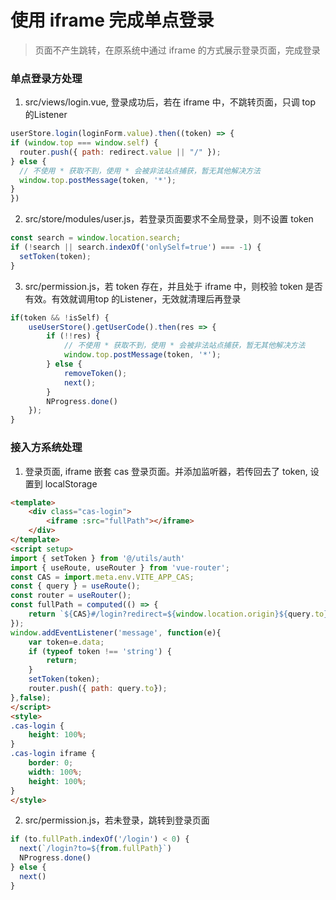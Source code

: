 # 使用 iframe 完成单点登录


> 页面不产生跳转，在原系统中通过  iframe 的方式展示登录页面，完成登录


### 单点登录方处理
1. src/views/login.vue, 登录成功后，若在 iframe 中，不跳转页面，只调 top 的Listener
```javascript
userStore.login(loginForm.value).then((token) => {
if (window.top === window.self) {
  router.push({ path: redirect.value || "/" });
} else {
  // 不使用 * 获取不到，使用 * 会被非法站点捕获，暂无其他解决方法
  window.top.postMessage(token, '*');
}
})
```
2. src/store/modules/user.js，若登录页面要求不全局登录，则不设置 token
```javascript
const search = window.location.search;
if (!search || search.indexOf('onlySelf=true') === -1) {
  setToken(token);
}
```
3. src/permission.js，若 token 存在，并且处于 iframe 中，则校验 token 是否有效。有效就调用top 的Listener，无效就清理后再登录
```javascript
if(token && !isSelf) {
    useUserStore().getUserCode().then(res => {
        if (!!res) {
            // 不使用 * 获取不到，使用 * 会被非法站点捕获，暂无其他解决方法
            window.top.postMessage(token, '*');
        } else {
            removeToken();
            next();
        }
        NProgress.done()
    });
}
```


### 接入方系统处理
1. 登录页面, iframe 嵌套 cas 登录页面。并添加监听器，若传回去了 token, 设置到 localStorage
```html
<template>
    <div class="cas-login">
        <iframe :src="fullPath"></iframe>
    </div>
</template>
<script setup>
import { setToken } from '@/utils/auth'
import { useRoute, useRouter } from 'vue-router';
const CAS = import.meta.env.VITE_APP_CAS;
const { query } = useRoute();
const router = useRouter();
const fullPath = computed(() => {
    return `${CAS}#/login?redirect=${window.location.origin}${query.to}`
});
window.addEventListener('message', function(e){
    var token=e.data;
    if (typeof token !== 'string') {
        return;
    }
    setToken(token);
    router.push({ path: query.to});
},false);
</script>
<style>
.cas-login {
    height: 100%;
}
.cas-login iframe {
    border: 0;
    width: 100%;
    height: 100%;
}
</style>
```
2. src/permission.js，若未登录，跳转到登录页面
```javascript
if (to.fullPath.indexOf('/login') < 0) {
  next(`/login?to=${from.fullPath}`)
  NProgress.done()
} else {
  next()
}
```

